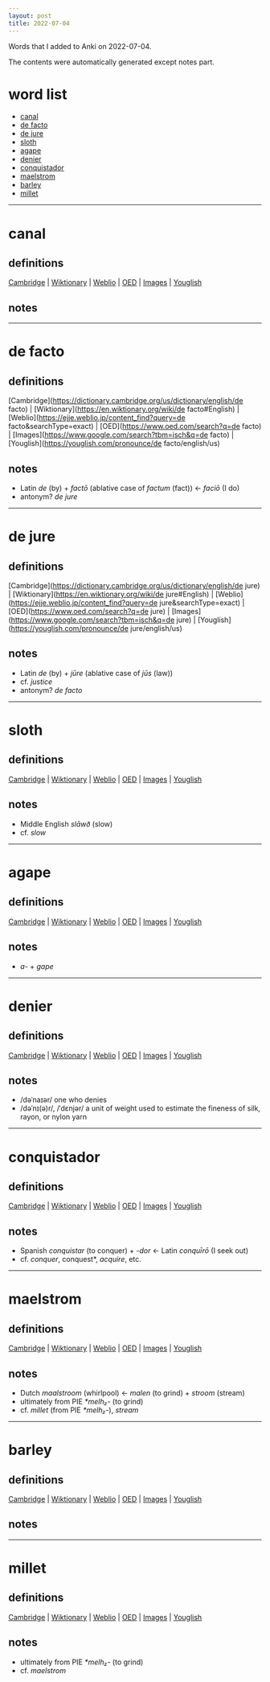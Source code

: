 ```yaml
---
layout: post
title: 2022-07-04
---
```


Words that I added to Anki on 2022-07-04.

The contents were automatically generated except notes part.
# word list
- [canal](#canal)
- [de facto](#de-facto)
- [de jure](#de-jure)
- [sloth](#sloth)
- [agape](#agape)
- [denier](#denier)
- [conquistador](#conquistador)
- [maelstrom](#maelstrom)
- [barley](#barley)
- [millet](#millet)

---

# canal
## definitions
[Cambridge](https://dictionary.cambridge.org/us/dictionary/english/canal)
|
[Wiktionary](https://en.wiktionary.org/wiki/canal#English)
|
[Weblio](https://ejje.weblio.jp/content_find?query=canal&searchType=exact)
|
[OED](https://www.oed.com/search?q=canal)
|
[Images](https://www.google.com/search?tbm=isch&q=canal)
|
[Youglish](https://youglish.com/pronounce/canal/english/us)

## notes

---

# de facto
## definitions
[Cambridge](https://dictionary.cambridge.org/us/dictionary/english/de facto)
|
[Wiktionary](https://en.wiktionary.org/wiki/de facto#English)
|
[Weblio](https://ejje.weblio.jp/content_find?query=de facto&searchType=exact)
|
[OED](https://www.oed.com/search?q=de facto)
|
[Images](https://www.google.com/search?tbm=isch&q=de facto)
|
[Youglish](https://youglish.com/pronounce/de facto/english/us)

## notes
- Latin *de* (by) + *factō* (ablative case of *factum* (fact)) &lt;- *faciō* (I do)
- antonym? *de jure*

---

# de jure
## definitions
[Cambridge](https://dictionary.cambridge.org/us/dictionary/english/de jure)
|
[Wiktionary](https://en.wiktionary.org/wiki/de jure#English)
|
[Weblio](https://ejje.weblio.jp/content_find?query=de jure&searchType=exact)
|
[OED](https://www.oed.com/search?q=de jure)
|
[Images](https://www.google.com/search?tbm=isch&q=de jure)
|
[Youglish](https://youglish.com/pronounce/de jure/english/us)

## notes
- Latin *de* (by) + *jūre* (ablative case of *jūs* (law))
- cf. *justice*
- antonym? *de facto*

---

# sloth
## definitions
[Cambridge](https://dictionary.cambridge.org/us/dictionary/english/sloth)
|
[Wiktionary](https://en.wiktionary.org/wiki/sloth#English)
|
[Weblio](https://ejje.weblio.jp/content_find?query=sloth&searchType=exact)
|
[OED](https://www.oed.com/search?q=sloth)
|
[Images](https://www.google.com/search?tbm=isch&q=sloth)
|
[Youglish](https://youglish.com/pronounce/sloth/english/us)

## notes
- Middle English *slāwð* (slow)
- cf. *slow*

---

# agape
## definitions
[Cambridge](https://dictionary.cambridge.org/us/dictionary/english/agape)
|
[Wiktionary](https://en.wiktionary.org/wiki/agape#English)
|
[Weblio](https://ejje.weblio.jp/content_find?query=agape&searchType=exact)
|
[OED](https://www.oed.com/search?q=agape)
|
[Images](https://www.google.com/search?tbm=isch&q=agape)
|
[Youglish](https://youglish.com/pronounce/agape/english/us)

## notes
- *a-* + *gape*

---

# denier
## definitions
[Cambridge](https://dictionary.cambridge.org/us/dictionary/english/denier)
|
[Wiktionary](https://en.wiktionary.org/wiki/denier#English)
|
[Weblio](https://ejje.weblio.jp/content_find?query=denier&searchType=exact)
|
[OED](https://www.oed.com/search?q=denier)
|
[Images](https://www.google.com/search?tbm=isch&q=denier)
|
[Youglish](https://youglish.com/pronounce/denier/english/us)

## notes
- /dəˈnaɪər/ one who denies
- /dəˈnɪ(ə)r/, /ˈdɛnjər/ a unit of weight used to estimate the fineness of silk, rayon, or nylon yarn

---

# conquistador
## definitions
[Cambridge](https://dictionary.cambridge.org/us/dictionary/english/conquistador)
|
[Wiktionary](https://en.wiktionary.org/wiki/conquistador#English)
|
[Weblio](https://ejje.weblio.jp/content_find?query=conquistador&searchType=exact)
|
[OED](https://www.oed.com/search?q=conquistador)
|
[Images](https://www.google.com/search?tbm=isch&q=conquistador)
|
[Youglish](https://youglish.com/pronounce/conquistador/english/us)

## notes
- Spanish *conquistar* (to conquer) + *-dor* &lt;- Latin *conquīrō* (I seek out)
- cf. *conquer*, conquest*, *acquire*, etc.

---

# maelstrom
## definitions
[Cambridge](https://dictionary.cambridge.org/us/dictionary/english/maelstrom)
|
[Wiktionary](https://en.wiktionary.org/wiki/maelstrom#English)
|
[Weblio](https://ejje.weblio.jp/content_find?query=maelstrom&searchType=exact)
|
[OED](https://www.oed.com/search?q=maelstrom)
|
[Images](https://www.google.com/search?tbm=isch&q=maelstrom)
|
[Youglish](https://youglish.com/pronounce/maelstrom/english/us)

## notes
- Dutch *maalstroom* (whirlpool) &lt;- *malen* (to grind) + *stroom* (stream)
- ultimately from PIE *\*melh₂-* (to grind)
- cf. *millet* (from PIE *\*melh₂-*), *stream*

---

# barley
## definitions
[Cambridge](https://dictionary.cambridge.org/us/dictionary/english/barley)
|
[Wiktionary](https://en.wiktionary.org/wiki/barley#English)
|
[Weblio](https://ejje.weblio.jp/content_find?query=barley&searchType=exact)
|
[OED](https://www.oed.com/search?q=barley)
|
[Images](https://www.google.com/search?tbm=isch&q=barley)
|
[Youglish](https://youglish.com/pronounce/barley/english/us)

## notes

---

# millet
## definitions
[Cambridge](https://dictionary.cambridge.org/us/dictionary/english/millet)
|
[Wiktionary](https://en.wiktionary.org/wiki/millet#English)
|
[Weblio](https://ejje.weblio.jp/content_find?query=millet&searchType=exact)
|
[OED](https://www.oed.com/search?q=millet)
|
[Images](https://www.google.com/search?tbm=isch&q=millet)
|
[Youglish](https://youglish.com/pronounce/millet/english/us)

## notes
- ultimately from PIE *\*melh₂-* (to grind)
- cf. *maelstrom*

